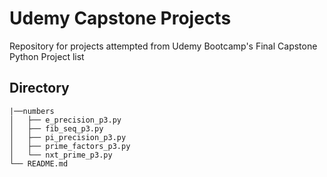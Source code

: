 # Udemy Capstone Projects
Repository for projects attempted from Udemy Bootcamp's Final Capstone Python Project list

## Directory
```
|──numbers
│   ├── e_precision_p3.py
│   ├── fib_seq_p3.py
│   ├── pi_precision_p3.py
│   ├── prime_factors_p3.py
│   └── nxt_prime_p3.py
└── README.md
```
